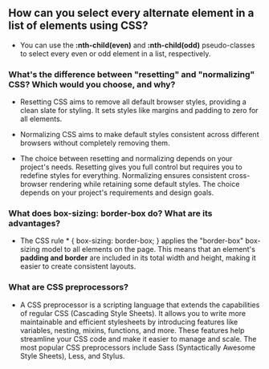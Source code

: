 
## How can you select every alternate element in a list of elements using CSS?

-   You can use the **:nth-child(even)** and **:nth-child(odd)** pseudo-classes to select every even or odd element in a list, respectively.


### What's the difference between "resetting" and "normalizing" CSS? Which would you choose, and why?

-   Resetting CSS aims to remove all default browser styles, providing a clean slate for styling. It sets styles like margins and padding to zero for all elements.

-   Normalizing CSS aims to make default styles consistent across different browsers without completely removing them.

-   The choice between resetting and normalizing depends on your project's needs. Resetting gives you full control but requires you to redefine styles for everything. Normalizing ensures consistent cross-browser rendering while retaining some default styles. The choice depends on your project's requirements and design goals.


### What does box-sizing: border-box do? What are its advantages?

-   The CSS rule * { box-sizing: border-box; } applies the "border-box" box-sizing model to all elements on the page. This means that an element's **padding and border** are included in its total width and height, making it easier to create consistent layouts.


### What are CSS preprocessors?

-   A CSS preprocessor is a scripting language that extends the capabilities of regular CSS (Cascading Style Sheets). It allows you to write more maintainable and efficient stylesheets by introducing features like variables, nesting, mixins, functions, and more. These features help streamline your CSS code and make it easier to manage and scale. The most popular CSS preprocessors include Sass (Syntactically Awesome Style Sheets), Less, and Stylus.